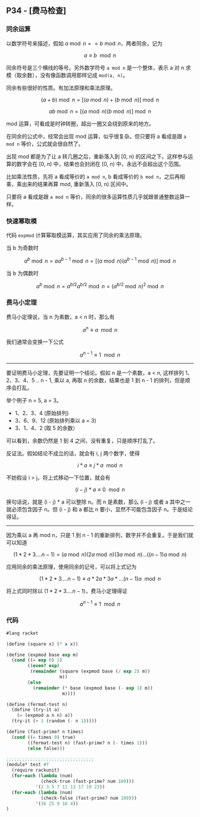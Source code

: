 ## P34 - [费马检查]

### 同余运算
 
以数学符号来描述，假如 $a\bmod n == b\bmod n$，两者同余，记为 

$$a\equiv b\mod n$$

同余符号是三个横线的等号。另外数学符号 `a mod n` 是一个整体，表示 a 对 n 求模（取余数），没有像函数调用那样记成 `mod(a, n)`。

同余有些很好的性质。有加法原理和乘法原理。

$$(a+b)\bmod n = [(a\bmod n)+(b\bmod n)]\bmod n$$

$$ab\bmod n = [(a\bmod n)(b\bmod n)]\bmod n$$

mod 运算，可看成是时钟转圈，超出一圈又会绕到原来的地方。

在同余的公式中，经常会出现 mod 运算，似乎很复杂。但只要将 a 看成是跟 `a mod n` 等价，公式就会很自然了。

出现 mod 都是为了让 a 转几圈之后，重新落入到 [0, n) 的区间之下。这样参与运算的数字会在 [0, n) 中，结果也会封闭在 [0, n) 中，永远不会超出这个范围。

比如乘法性质，先将 a 看成等价的 `a mod n`, b 看成等价的 `b mod n`，之后再相乘，乘出来的结果再算 mod, 重新落入 [0, n) 区间中。

只要将 a 看成是跟 `a mod n` 等价，同余的很多运算性质几乎就跟普通整数运算一样。

### 快速幂取模

代码 `expmod` 计算幂取模运算，其实应用了同余的乘法原理。

当 b 为奇数时

$$a^b\bmod n = aa^{b-1}\bmod n= [(a\bmod n)(a^{b-1}\bmod n)]\bmod n$$

当 b 为偶数时

$$a^b\bmod n = a^{b/2}a^{b/2}\bmod n= (a^{b/2}\bmod n)^{2}\bmod n$$

### 费马小定理

费马小定理说，当 n 为素数，a < n 时，那么有

$$a^{n}\equiv a\mod n$$

我们通常会变换一下公式

$$a^{n-1}\equiv 1\mod n$$

---

要证明费马小定理，先要证明一个结论。假如 n 是一个素数，a < n, 这样排列 1、2、3、4、5 .. n - 1, 乘以 a, 再取 n 的余数，结果也是 1 到 n - 1 的排列，但是顺序会打乱。

举个例子 n = 5, a = 3。

* 1、2、3、4	(原始排列)
* 3、6、9、12 (原始排列乘以 a = 3)
* 3、1、4、2 (取 5 的余数）

可以看到，余数仍然是 1 到 4 之间，没有重复，只是顺序打乱了。

反证法。假如结论不成立的话，就会有 i, j 两个数字，使得

$$i * a \equiv j * a\mod n$$

不妨假设 i > j，将上式移动一下位置，就会有

$$(i - j) * a \equiv 0\mod n$$

换句话说，就是 (i - j) * a 可以整除 n。而 n 是素数，那么 (i - j) 或者 a 其中之一就必须包含因子 n。但 (i - j) 和 a 都比 n 要小，显然不可能包含因子 n。于是结论得证。

---

因为乘以 a 再 mod n，只是 1 到 n - 1 的重新排列，数字并不会重复。于是我们就可以知道

$$(1 * 2 * 3 .... n - 1) = (a\bmod n)(2a\bmod n)(3a\bmod n) ... ((n-1)a\bmod n)$$

应用同余的乘法原理，使用同余的记号，可以将上式记为

$$(1 * 2 * 3 .... n - 1) \equiv a * 2a * 3a * ... (n-1)a\mod n$$

将上式同时除以 $(1 * 2 * 3 .... n - 1)$，费马小定理得证

$$a^{n-1}\equiv 1\mod n$$

### 代码

``` Scheme
#lang racket

(define (square x) (* x x))

(define (expmod base exp m)
  (cond ((= exp 0) 1)
        ((even? exp)
         (remainder (square (expmod base (/ exp 2) m))
                    m))
        (else
          (remainder (* base (expmod base (- exp 1) m))
                     m))))  

(define (fermat-test n)
  (define (try-it a)
    (= (expmod a n n) a))
  (try-it (+ 1 (random (- n 1)))))

(define (fast-prime? n times)
  (cond ((= times 0) true)
        ((fermat-test n) (fast-prime? n (- times 1)))
        (else false)))

;;;;;;;;;;;;;;;;;;;;;;;;;;;;;;;;;
(module* test #f
  (require rackunit)
  (for-each (lambda (num)
             (check-true (fast-prime? num 100)))
           '(2 3 5 7 11 13 17 19 23))
  (for-each (lambda (num)
             (check-false (fast-prime? num 100)))
           '(36 25 9 16 4))
)
```
